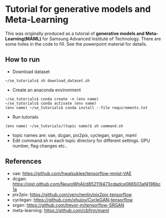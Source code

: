 # Tutorial for generative models and Meta-Learning

This was originally produced as a tutorial of <b>generative models and Meta-Learning(MAML)</b> for Samsung Advanced Institute of Technology. There are some holes in the code to fill. See the powerpoint material for details. 


## How to run

- Download dataset

```console
~/se_tutorials$ sh download_dataset.sh
```

- Create an anaconda environment

```console
~/se_tutorials$ conda create -n (env name)
~/se_tutorials$ conda activate (env name)
(env name) ~/se_tutorials$ conda install --file requirements.txt
```

- Run tutorials

```console
(env name) ~/se_tutorials/(topic name)$ sh command.sh
```

- topic names are: vae, dcgan, pix2pix, cyclegan, srgan, maml
- Edit command.sh in each topic directory for different settings. GPU number, flag changes etc..


## References


- vae: https://github.com/hwalsuklee/tensorflow-mnist-VAE
- dcgan: https://gist.github.com/NeuroWhAI/d852119473cdadce066503af4196bc1a
- pix2pix: https://github.com/yenchenlin/pix2pix-tensorflow
- cyclegan: https://github.com/xhujoy/CycleGAN-tensorflow
- srgan: https://github.com/trevor-m/tensorflow-SRGAN
- meta-learning: https://github.com/cbfinn/maml

